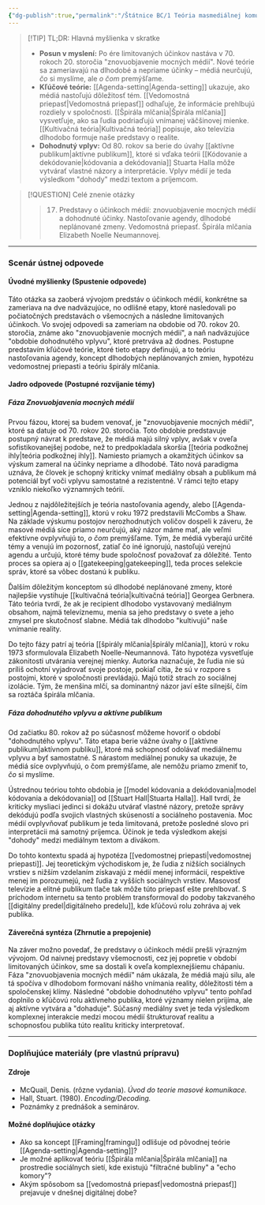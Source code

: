 ```yaml
---
{"dg-publish":true,"permalink":"/Štátnice BC/1 Teória masmediálnej komunikácie/17 Predstavy o účinkoch médií/","tags":["štátnice"],"created":"2025-06-21T02:14:25.910+02:00","updated":"2025-06-28T19:47:39.898+02:00"}
---
```



> [!TIP] TL;DR: Hlavná myšlienka v skratke
> * **Posun v myslení:** Po ére limitovaných účinkov nastáva v 70. rokoch 20. storočia "znovuobjavenie mocných médií". Nové teórie sa zameriavajú na dlhodobé a nepriame účinky – médiá neurčujú, *čo* si myslíme, ale *o čom* premýšľame.
> * **Kľúčové teórie:** [[Agenda-setting\|Agenda-setting]] ukazuje, ako médiá nastoľujú dôležitosť tém. [[Vedomostná priepasť\|Vedomostná priepasť]] odhaľuje, že informácie prehlbujú rozdiely v spoločnosti. [[Špirála mlčania\|Špirála mlčania]] vysvetľuje, ako sa ľudia podriaďujú vnímanej väčšinovej mienke. [[Kultivačná teória\|Kultivačná teória]] popisuje, ako televízia dlhodobo formuje naše predstavy o realite.
> * **Dohodnutý vplyv:** Od 80. rokov sa berie do úvahy [[aktívne publikum\|aktívne publikum]], ktoré si vďaka teórii [[Kódovanie a dekódovanie\|kódovania a dekódovania]] Stuarta Halla môže vytvárať vlastné názory a interpretácie. Vplyv médií je teda výsledkom "dohody" medzi textom a príjemcom.

> [!QUESTION] Celé znenie otázky
> > 17. Predstavy o účinkoch médií: znovuobjavenie mocných médií a dohodnuté účinky. Nastoľovanie agendy, dlhodobé neplánované zmeny. Vedomostná priepasť. Špirála mlčania Elizabeth Noelle Neumannovej.

---
### Scenár ústnej odpovede

#### Úvodné myšlienky (Spustenie odpovede)

Táto otázka sa zaoberá vývojom predstáv o účinkoch médií, konkrétne sa zameriava na dve nadväzujúce, no odlišné etapy, ktoré nasledovali po počiatočných predstavách o všemocných a následne limitovaných účinkoch. Vo svojej odpovedi sa zameriam na obdobie od 70. rokov 20. storočia, známe ako "znovuobjavenie mocných médií", a naň nadväzujúce "obdobie dohodnutého vplyvu", ktoré pretrváva až dodnes. Postupne predstavím kľúčové teórie, ktoré tieto etapy definujú, a to teóriu nastoľovania agendy, koncept dlhodobých neplánovaných zmien, hypotézu vedomostnej priepasti a teóriu špirály mlčania.

#### Jadro odpovede (Postupné rozvíjanie témy)

##### Fáza Znovuobjavenia mocných médií

Prvou fázou, ktorej sa budem venovať, je "znovuobjavenie mocných médií", ktoré sa datuje od 70. rokov 20. storočia. Toto obdobie predstavuje postupný návrat k predstave, že médiá majú silný vplyv, avšak v oveľa sofistikovanejšej podobe, než to predpokladala skoršia [[teória podkožnej ihly\|teória podkožnej ihly]]. Namiesto priamych a okamžitých účinkov sa výskum zameral na účinky nepriame a dlhodobé. Táto nová paradigma uznáva, že človek je schopný kriticky vnímať mediálny obsah a publikum má potenciál byť voči vplyvu samostatné a rezistentné. V rámci tejto etapy vzniklo niekoľko významných teórií.

Jednou z najdôležitejších je teória nastoľovania agendy, alebo [[Agenda-setting\|Agenda-setting]], ktorú v roku 1972 predstavili McCombs a Shaw. Na základe výskumu postojov nerozhodnutých voličov dospeli k záveru, že masové médiá síce priamo neurčujú, aký názor máme mať, ale veľmi efektívne ovplyvňujú to, *o čom* premýšľame. Tým, že médiá vyberajú určité témy a venujú im pozornosť, zatiaľ čo iné ignorujú, nastoľujú verejnú agendu a určujú, ktoré témy bude spoločnosť považovať za dôležité. Tento proces sa opiera aj o [[gatekeeping\|gatekeeping]], teda proces selekcie správ, ktoré sa vôbec dostanú k publiku.

Ďalším dôležitým konceptom sú dlhodobé neplánované zmeny, ktoré najlepšie vystihuje [[kultivačná teória\|kultivačná teória]] Georgea Gerbnera. Táto teória tvrdí, že ak je recipient dlhodobo vystavovaný mediálnym obsahom, najmä televíznemu, menia sa jeho predstavy o svete a jeho zmysel pre skutočnosť slabne. Médiá tak dlhodobo "kultivujú" naše vnímanie reality.

Do tejto fázy patrí aj teória [[špirály mlčania\|špirály mlčania]], ktorú v roku 1973 sformulovala Elizabeth Noelle-Neumannová. Táto hypotéza vysvetľuje zákonitosti utvárania verejnej mienky. Autorka naznačuje, že ľudia nie sú príliš ochotní vyjadrovať svoje postoje, pokiaľ cítia, že sú v rozpore s postojmi, ktoré v spoločnosti prevládajú. Majú totiž strach zo sociálnej izolácie. Tým, že menšina mlčí, sa dominantný názor javí ešte silnejší, čím sa roztáča špirála mlčania.

##### Fáza dohodnutého vplyvu a aktívne publikum

Od začiatku 80. rokov až po súčasnosť môžeme hovoriť o období "dohodnutého vplyvu". Táto etapa berie vážne úvahy o [[aktívne publikum\|aktívnom publiku]], ktoré má schopnosť odolávať mediálnemu vplyvu a byť samostatné. S nárastom mediálnej ponuky sa ukazuje, že médiá síce ovplyvňujú, o čom premýšľame, ale nemôžu priamo zmeniť to, *čo* si myslíme.

Ústrednou teóriou tohto obdobia je [[model kódovania a dekódovania\|model kódovania a dekódovania]] od [[Stuart Hall\|Stuarta Halla]]. Hall tvrdí, že kriticky mysliaci jedinci si dokážu utvárať vlastné názory, pretože správy dekódujú podľa svojich vlastných skúseností a sociálneho postavenia. Moc médií ovplyvňovať publikum je teda limitovaná, pretože posledné slovo pri interpretácii má samotný príjemca. Účinok je teda výsledkom akejsi "dohody" medzi mediálnym textom a divákom.

Do tohto kontextu spadá aj hypotéza [[vedomostnej priepasti\|vedomostnej priepasti]]. Jej teoretickým východiskom je, že ľudia z nižších sociálnych vrstiev s nižším vzdelaním získavajú z médií menej informácií, respektíve menej im porozumejú, než ľudia z vyšších sociálnych vrstiev. Masovosť televízie a elitné publikum tlače tak môže túto priepasť ešte prehlbovať. S príchodom internetu sa tento problém transformoval do podoby takzvaného [[digitálny predel\|digitálneho predelu]], kde kľúčovú rolu zohráva aj vek publika.

#### Záverečná syntéza (Zhrnutie a prepojenie)

Na záver možno povedať, že predstavy o účinkoch médií prešli výrazným vývojom. Od naivnej predstavy všemocnosti, cez jej popretie v období limitovaných účinkov, sme sa dostali k oveľa komplexnejšiemu chápaniu. Fáza "znovuobjavenia mocných médií" nám ukázala, že médiá majú silu, ale tá spočíva v dlhodobom formovaní nášho vnímania reality, dôležitosti tém a spoločenskej klímy. Následné "obdobie dohodnutého vplyvu" tento pohľad doplnilo o kľúčovú rolu aktívneho publika, ktoré významy nielen prijíma, ale aj aktívne vytvára a "dohaduje". Súčasný mediálny svet je teda výsledkom komplexnej interakcie medzi mocou médií štrukturovať realitu a schopnosťou publika túto realitu kriticky interpretovať.

---

### Doplňujúce materiály (pre vlastnú prípravu)

#### Zdroje
* McQuail, Denis. (rôzne vydania). *Úvod do teorie masové komunikace.*
* Hall, Stuart. (1980). *Encoding/Decoding.*
* Poznámky z prednášok a seminárov.

#### Možné doplňujúce otázky
* Ako sa koncept [[Framing\|framingu]] odlišuje od pôvodnej teórie [[Agenda-setting\|Agenda-setting]]?
* Je možné aplikovať teóriu [[Špirála mlčania\|Špirála mlčania]] na prostredie sociálnych sietí, kde existujú "filtračné bubliny" a "echo komory"?
* Akým spôsobom sa [[vedomostná priepasť\|vedomostná priepasť]] prejavuje v dnešnej digitálnej dobe?